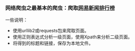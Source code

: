 ### 网络爬虫之最基本的爬虫：爬取[网易新闻排行榜](http://news.163.com/rank/)

一些说明：  
* 使用urllib2或requests包来爬取页面。
* 使用正则表达式分析一级页面，使用Xpath来分析二级页面。
* 将得到的标题和链接，保存为本地文件。

